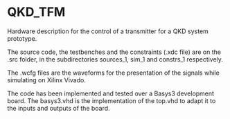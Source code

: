 # QKD_TFM
Hardware description for the control of a transmitter for a QKD system prototype.

The source code, the testbenches and the constraints (.xdc file) are on the .src folder, in the subdirectories sources_1, sim_1 and constrs_1 respectively.

The .wcfg files are the waveforms for the presentation of the signals while simulating on Xilinx Vivado.

The code has been implemented and tested over a Basys3 development board.
The basys3.vhd is the implementation of the top.vhd to adapt it to the inputs and outputs of the board. 

